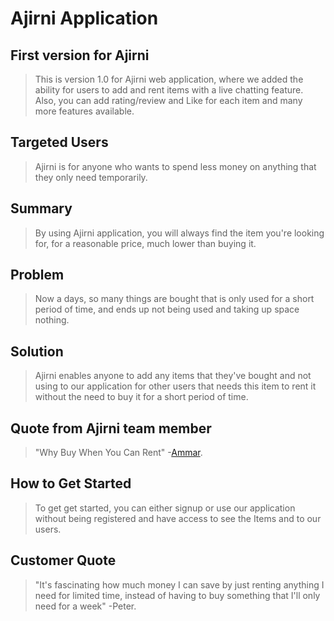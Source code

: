 # Ajirni Application #
 
## First version for Ajirni ##
  > This is version 1.0 for Ajirni web application, where we added the ability for users to add and rent items with a live chatting feature. Also, you can add rating/review and Like for each item and many more features available.

## Targeted Users ##
  > Ajirni is for anyone who wants to spend less money on anything that they only need temporarily.

## Summary ##
  > By using Ajirni application, you will always find the item you're looking for, for a reasonable price, much lower than buying it.

## Problem ##
  > Now a days, so many things are bought that is only used for a short period of time, and ends up not being used and taking up space nothing.

## Solution ##
  > Ajirni enables anyone to add any items that they've bought and not using to our application for other users that needs this item to rent it without the need to buy it for a short period of time.

## Quote from Ajirni team member ##
  > "Why Buy When You Can Rent" -[Ammar](https://github.com/AmmarAlkhooly98).

## How to Get Started ##
  > To get get started, you can either signup or use our application without being registered and have access to see the Items and to our users.

## Customer Quote ##
  > "It's fascinating how much money I can save by just renting anything I need for limited time, instead of having to buy something that I'll only need for a week" -Peter.
